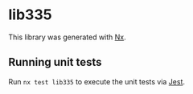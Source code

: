 # lib335

This library was generated with [Nx](https://nx.dev).

## Running unit tests

Run `nx test lib335` to execute the unit tests via [Jest](https://jestjs.io).
